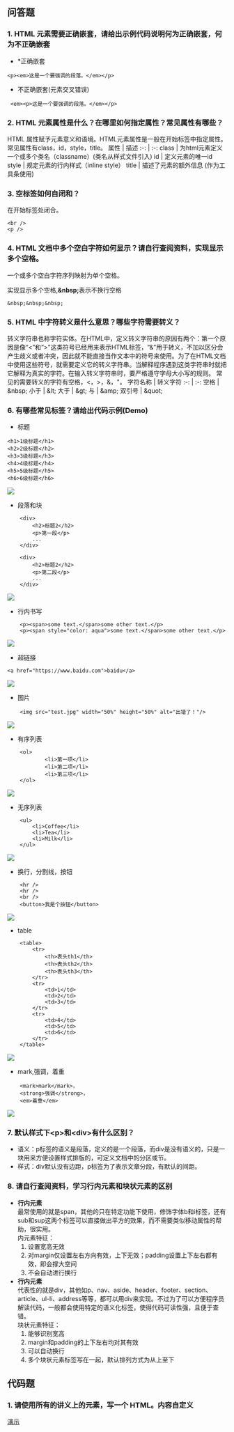 ## 问答题
### 1. HTML 元素需要正确嵌套，请给出示例代码说明何为正确嵌套，何为不正确嵌套
* *正确嵌套
```
<p><em>这是一个要强调的段落。</em></p>
```
* 不正确嵌套(元素交叉错误)
```
 <em><p>这是一个要强调的段落。</em></p>
```
### 2. HTML 元素属性是什么？在哪里如何指定属性？常见属性有哪些？
HTML 属性赋予元素意义和语境。HTML元素属性是一般在开始标签中指定属性。常见属性有class，id，style，title。
属性 | 描述
:-: | :-:
class | 为html元素定义一个或多个类名（classname）(类名从样式文件引入)
id | 定义元素的唯一id
style | 规定元素的行内样式（inline style）
title | 描述了元素的额外信息 (作为工具条使用)
### 3. 空标签如何自闭和？
在开始标签处闭合。
```
<br />
<p />
```
### 4. HTML 文档中多个空白字符如何显示？请自行查阅资料，实现显示多个空格。
一个或多个空白字符序列映射为单个空格。  

实现显示多个空格,<b>&amp;nbsp;</b>表示不换行空格
``` 
&nbsp;&nbsp;&nbsp;
```
### 5. HTML 中字符转义是什么意思？哪些字符需要转义？
转义字符串也称字符实体。在HTML中，定义转义字符串的原因有两个：第一个原因是像“<”和“>”这类符号已经用来表示HTML标签，“&”用于转义，不加以区分会产生歧义或者冲突，因此就不能直接当作文本中的符号来使用。为了在HTML文档中使用这些符号，就需要定义它的转义字符串。当解释程序遇到这类字符串时就把它解释为真实的字符。在输入转义字符串时，要严格遵守字母大小写的规则。
常见的需要转义的字符有空格，<，>，&，"。
字符名称 | 转义字符
:-: | :-:
空格 | &amp;nbsp;
小于 | &amp;lt;
大于 | &amp;gt;
与 | &amp;amp;
双引号 | &amp;quot;
### 6. 有哪些常见标签？请给出代码示例(Demo)
* 标题
```
<h1>1级标题</h1>
<h2>2级标题</h2>
<h3>3级标题</h3>
<h4>4级标题</h4>
<h5>5级标题</h5>
<h6>6级标题</h6>
```
![](https://work.mafengshe.com/static/upload/article/pic1565893433847.jpg)
* 段落和块
```
    <div>
        <h2>标题2</h2>
        <p>第一段</p>
        ...
    </div>

    <div>
        <h2>标题2</h2>
        <p>第二段</p>
        ...
    </div>
```
![](https://work.mafengshe.com/static/upload/article/pic1565893677635.jpg)
* 行内书写
```
    <p><span>some text.</span>some other text.</p>
    <p><span style="color: aqua">some text.</span>some other text.</p>
```
![](https://work.mafengshe.com/static/upload/article/pic1565893944181.jpg)
* 超链接 
```
<a href="https://www.baidu.com">baidu</a>
```
![](https://work.mafengshe.com/static/upload/article/pic1565894017660.jpg)
* 图片
```
    <img src="test.jpg" width="50%" height="50%" alt="出错了！"/>

```
![](https://work.mafengshe.com/static/upload/article/pic1565894282950.jpg)
* 有序列表
```
    <ol>
            <li>第一项</li>
            <li>第二项</li>
            <li>第三项</li>
    </ol>
```
![](https://work.mafengshe.com/static/upload/article/pic1565894383655.jpg)
* 无序列表
```
    <ul>
        <li>Coffee</li>
        <li>Tea</li>
        <li>Milk</li>
    </ul>
```
![](https://work.mafengshe.com/static/upload/article/pic1565894465954.jpg)
* 换行，分割线，按钮
```
    <hr />
    <hr />
    <br />
    <button>我是个按钮</button>
```
![](https://work.mafengshe.com/static/upload/article/pic1565894619101.jpg)
* table
```
    <table>
        <tr>
            <th>表头th1</th>
            <th>表头th2</th>
            <th>表头th3</th>
        </tr>
        <tr>
            <td>1</td>
            <td>2</td>
            <td>3</td>
        </tr>
        <tr>
            <td>4</td>
            <td>5</td>
            <td>6</td>
        </tr>
    </table>
```
![](https://work.mafengshe.com/static/upload/article/pic1565894782720.jpg)
* mark,强调，着重
```
    <mark>mark</mark>，
    <strong>强调</strong>，
    <em>着重</em>
```
![](https://work.mafengshe.com/static/upload/article/pic1565894887360.jpg)
### 7. 默认样式下&lt;p>和&lt;div>有什么区别？
* 语义：p标签的语义是段落，定义的是一个段落，而div是没有语义的，只是一块用来方便设置样式排版的，可定义文档中的分区或节。
* 样式：div默认没有边距，p标签为了表示文章分段，有默认的间距。
### 8. 请自行查阅资料，学习行内元素和块状元素的区别
* **行内元素**  
最常使用的就是span，其他的只在特定功能下使用，修饰字体b和i标签，还有sub和sup这两个标签可以直接做出平方的效果，而不需要类似移动属性的帮助，很实用。  
内元素特征：
  1. 设置宽高无效  
  2. 对margin仅设置左右方向有效，上下无效；padding设置上下左右都有效，即会撑大空间  
  3. 不会自动进行换行  
* **行内元素**  
代表性的就是div，其他如p、nav、aside、header、footer、section、article、ul-li、address等等，都可以用div来实现。不过为了可以方便程序员解读代码，一般都会使用特定的语义化标签，使得代码可读性强，且便于查错。  
块状元素特征：  
  1. 能够识别宽高  
  2. margin和padding的上下左右均对其有效  
  3. 可以自动换行  
  4. 多个块状元素标签写在一起，默认排列方式为从上至下
## 代码题
### 1. 请使用所有的讲义上的元素，写一个 HTML。内容自定义
[演示](https://zhouxv.github.io/mfs-homework/3.HTML%20%E8%AF%AD%E6%B3%95%E5%92%8C%E5%B8%B8%E8%A7%81%E6%A0%87%E7%AD%BE%E5%8F%8A%E5%85%B6%E5%B1%9E%E6%80%A7/%E6%BC%94%E7%A4%BA.html)
